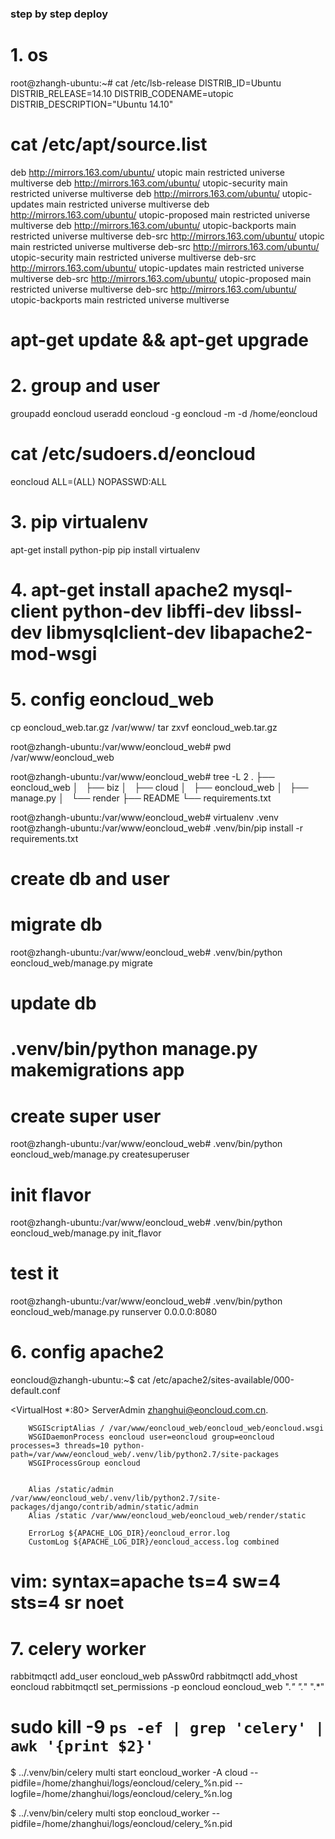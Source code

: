 ### step by step deploy

# 1. os
root@zhangh-ubuntu:~# cat /etc/lsb-release
DISTRIB_ID=Ubuntu
DISTRIB_RELEASE=14.10
DISTRIB_CODENAME=utopic
DISTRIB_DESCRIPTION="Ubuntu 14.10"

# cat /etc/apt/source.list
deb http://mirrors.163.com/ubuntu/ utopic main restricted universe multiverse
deb http://mirrors.163.com/ubuntu/ utopic-security main restricted universe multiverse
deb http://mirrors.163.com/ubuntu/ utopic-updates main restricted universe multiverse
deb http://mirrors.163.com/ubuntu/ utopic-proposed main restricted universe multiverse
deb http://mirrors.163.com/ubuntu/ utopic-backports main restricted universe multiverse
deb-src http://mirrors.163.com/ubuntu/ utopic main restricted universe multiverse
deb-src http://mirrors.163.com/ubuntu/ utopic-security main restricted universe multiverse
deb-src http://mirrors.163.com/ubuntu/ utopic-updates main restricted universe multiverse
deb-src http://mirrors.163.com/ubuntu/ utopic-proposed main restricted universe multiverse
deb-src http://mirrors.163.com/ubuntu/ utopic-backports main restricted universe multiverse

# apt-get update && apt-get upgrade

# 2. group and user

groupadd eoncloud
useradd eoncloud -g eoncloud -m -d /home/eoncloud

#  cat /etc/sudoers.d/eoncloud
eoncloud ALL=(ALL) NOPASSWD:ALL

# 3. pip virtualenv
apt-get install python-pip
pip install virtualenv

# 4. apt-get install apache2 mysql-client python-dev libffi-dev libssl-dev libmysqlclient-dev libapache2-mod-wsgi

# 5. config eoncloud_web
cp eoncloud_web.tar.gz /var/www/
tar zxvf eoncloud_web.tar.gz

root@zhangh-ubuntu:/var/www/eoncloud_web# pwd
/var/www/eoncloud_web

root@zhangh-ubuntu:/var/www/eoncloud_web# tree -L 2
.
├── eoncloud_web
│   ├── biz
│   ├── cloud
│   ├── eoncloud_web
│   ├── manage.py
│   └── render
├── README
└── requirements.txt

root@zhangh-ubuntu:/var/www/eoncloud_web# virtualenv .venv
root@zhangh-ubuntu:/var/www/eoncloud_web# .venv/bin/pip install -r requirements.txt

# create db and user

# migrate db
root@zhangh-ubuntu:/var/www/eoncloud_web# .venv/bin/python eoncloud_web/manage.py migrate

# update db
# .venv/bin/python manage.py makemigrations app

# create super user
root@zhangh-ubuntu:/var/www/eoncloud_web# .venv/bin/python eoncloud_web/manage.py createsuperuser

# init flavor
root@zhangh-ubuntu:/var/www/eoncloud_web# .venv/bin/python eoncloud_web/manage.py init_flavor

# test it
root@zhangh-ubuntu:/var/www/eoncloud_web# .venv/bin/python eoncloud_web/manage.py runserver 0.0.0.0:8080

# 6. config apache2
eoncloud@zhangh-ubuntu:~$ cat /etc/apache2/sites-available/000-default.conf

<VirtualHost *:80>
        ServerAdmin zhanghui@eoncloud.com.cn.

        WSGIScriptAlias / /var/www/eoncloud_web/eoncloud_web/eoncloud.wsgi
        WSGIDaemonProcess eoncloud user=eoncloud group=eoncloud processes=3 threads=10 python-path=/var/www/eoncloud_web/.venv/lib/python2.7/site-packages
        WSGIProcessGroup eoncloud


        Alias /static/admin /var/www/eoncloud_web/.venv/lib/python2.7/site-packages/django/contrib/admin/static/admin
        Alias /static /var/www/eoncloud_web/eoncloud_web/render/static

        ErrorLog ${APACHE_LOG_DIR}/eoncloud_error.log
        CustomLog ${APACHE_LOG_DIR}/eoncloud_access.log combined
</VirtualHost>

# vim: syntax=apache ts=4 sw=4 sts=4 sr noet


# 7. celery worker
rabbitmqctl add_user eoncloud_web pAssw0rd
rabbitmqctl add_vhost eoncloud
rabbitmqctl set_permissions -p eoncloud eoncloud_web ".*" ".*" ".*"


# sudo kill -9 `ps -ef | grep 'celery' | awk '{print $2}'`

$ ../.venv/bin/celery multi start eoncloud_worker -A cloud --pidfile=/home/zhanghui/logs/eoncloud/celery_%n.pid --logfile=/home/zhanghui/logs/eoncloud/celery_%n.log

$ ../.venv/bin/celery multi stop eoncloud_worker --pidfile=/home/zhanghui/logs/eoncloud/celery_%n.pid
